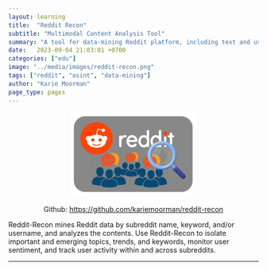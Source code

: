 ```yaml
---
layout: learning
title:  "Reddit Recon"
subtitle: "Multimodal Content Analysis Tool"
summary: "A tool for data-mining Reddit platform, including text and user analysis."
date:   2023-09-04 21:03:01 +0700
categories: ["edu"]
image: "../media/images/reddit-recon.png"
tags: ["reddit", "osint", "data-mining"]
author: "Karie Moorman"
page_type: pages
---
```


<p align='center'><img src="/media/images/reddit-recon.png" width='50%'></p>

<p align='center'>Github: <a href='https://github.com/kariemoorman/reddit-recon' target='_blank'>https://github.com/kariemoorman/reddit-recon</a></p>

<div class='page-conf'>
<p>Reddit-Recon mines Reddit data by subreddit name, keyword, and/or username, and analyzes the contents. Use Reddit-Recon to isolate important and emerging topics, trends, and keywords, monitor user sentiment, and track user activity within and across subreddits.</p>
</div>

--- 

